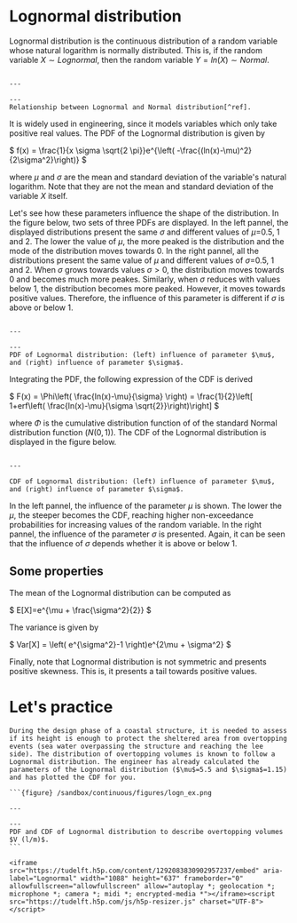 
# Lognormal distribution

Lognormal distribution is the continuous distribution of a random variable whose natural logarithm is normally distributed. This is, if the random variable $X \sim Lognormal$, then the random variable $Y=ln(X) \sim Normal$.

```{figure} /sandbox/continuous/figures/Lognormal_Distribution.svg

---

---
Relationship between Lognormal and Normal distribution[^ref].
```

 It is widely used in engineering, since it models variables which only take positive real values.  The PDF of the Lognormal distribution is given by 

$
f(x) = \frac{1}{x \sigma \sqrt{2 \pi}}e^{\left( -\frac{(ln(x)-\mu)^2}{2\sigma^2}\right)}
$

where $\mu$ and $\sigma$ are the mean and standard deviation of the variable's natural logarithm. Note that they are not the mean and standard deviation of the variable $X$ itself.

Let's see how these parameters influence the shape of the distribution. In the figure below, two sets of three PDFs are displayed. In the left pannel, the displayed distributions present the same $\sigma$ and different values of $\mu=$0.5, 1 and 2. The lower the value of $\mu$, the more peaked is the distribution and the mode of the distribution moves towards 0. In the right pannel, all the distributions present the same value of $\mu$ and different values of $\sigma=$0.5, 1 and 2. When $\sigma$ grows towards values $\sigma>0$, the distribution moves towards 0 and becomes much more peakes. Similarly, when $\sigma$ reduces with values below 1, the distribution becomes more peaked. However, it moves towards positive values. Therefore, the influence of this parameter is different if $\sigma$ is above or below 1. 

```{figure} /sandbox/continuous/figures/logn_density.png

---

---
PDF of Lognormal distribution: (left) influence of parameter $\mu$, and (right) influence of parameter $\sigma$.
```

Integrating the PDF, the following expression of the CDF is derived

$
F(x) = \Phi\left( \frac{ln(x)-\mu}{\sigma} \right) = \frac{1}{2}\left[ 1+erf\left( \frac{ln(x)-\mu}{\sigma \sqrt{2}}\right)\right]
$

where $\Phi$ is the cumulative distribution function of of the standard Normal distribution function ($N(0,1)$). The CDF of the Lognormal distribution is displayed in the figure below.

```{figure} /sandbox/continuous/figures/logn_cdf.png

---

CDF of Lognormal distribution: (left) influence of parameter $\mu$, and (right) influence of parameter $\sigma$.
```

In the left pannel, the influence of the parameter $\mu$ is shown. The lower the $\mu$, the steeper becomes the CDF, reaching higher non-exceedance probabilities for increasing values of the random variable. In the right pannel, the influence of the parameter $\sigma$ is presented. Again, it can be seen that the influence of $\sigma$ depends whether it is above or below 1.

## Some properties

The mean of the Lognormal distribution can be computed as

$
E[X]=e^{\mu + \frac{\sigma^2}{2}}
$

The variance is given by

$
Var[X] = \left( e^{\sigma^2}-1 \right)e^{2\mu + \sigma^2}
$

Finally, note that Lognormal distribution is not symmetric and presents positive skewness. This is, it presents a tail towards positive values.

# Let's practice

````{card} Exercises
During the design phase of a coastal structure, it is needed to assess if its height is enough to protect the sheltered area from overtopping events (sea water overpassing the structure and reaching the lee side). The distribution of overtopping volumes is known to follow a Lognormal distribution. The engineer has already calculated the parameters of the Lognormal distribution ($\mu$=5.5 and $\sigma$=1.15) and has plotted the CDF for you.

```{figure} /sandbox/continuous/figures/logn_ex.png

---

---
PDF and CDF of Lognormal distribution to describe overtopping volumes $V (l/m)$.
```

<iframe src="https://tudelft.h5p.com/content/1292083830902957237/embed" aria-label="Lognormal" width="1088" height="637" frameborder="0" allowfullscreen="allowfullscreen" allow="autoplay *; geolocation *; microphone *; camera *; midi *; encrypted-media *"></iframe><script src="https://tudelft.h5p.com/js/h5p-resizer.js" charset="UTF-8"></script>

```````

[^ref]: "Lognormal Distribution" by StijnDeVuyst is licensed under CC BY-SA 4.0. To view a copy of this license, visit https://creativecommons.org/licenses/by-sa/4.0/?ref=openverse.